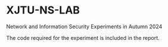 ﻿# XJTU-NS-LAB

Network and Information Security Experiments in Autumn 2024

The code required for the experiment is included in the report.
